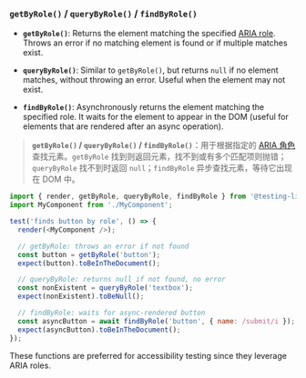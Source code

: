 ### `getByRole()` / `queryByRole()` / `findByRole()`

- **`getByRole()`**: Returns the element matching the specified [ARIA role](https://developer.mozilla.org/en-US/docs/Web/Accessibility/ARIA/Roles). Throws an error if no matching element is found or if multiple matches exist.

- **`queryByRole()`**: Similar to `getByRole()`, but returns `null` if no element matches, without throwing an error. Useful when the element may not exist.

- **`findByRole()`**: Asynchronously returns the element matching the specified role. It waits for the element to appear in the DOM (useful for elements that are rendered after an async operation).

> **`getByRole()` / `queryByRole()` / `findByRole()`**：用于根据指定的 [ARIA 角色](https://developer.mozilla.org/zh-CN/docs/Web/Accessibility/ARIA/Roles) 查找元素。`getByRole` 找到则返回元素，找不到或有多个匹配项则抛错；`queryByRole` 找不到时返回 `null`；`findByRole` 异步查找元素，等待它出现在 DOM 中。

```js
import { render, getByRole, queryByRole, findByRole } from '@testing-library/react';
import MyComponent from './MyComponent';

test('finds button by role', () => {
  render(<MyComponent />);

  // getByRole: throws an error if not found
  const button = getByRole('button');
  expect(button).toBeInTheDocument();

  // queryByRole: returns null if not found, no error
  const nonExistent = queryByRole('textbox');
  expect(nonExistent).toBeNull();

  // findByRole: waits for async-rendered button
  const asyncButton = await findByRole('button', { name: /submit/i });
  expect(asyncButton).toBeInTheDocument();
});
```

These functions are preferred for accessibility testing since they leverage ARIA roles.